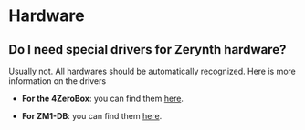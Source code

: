 # Hardware

## Do I need special drivers for Zerynth hardware?

Usually not. All hardwares should be automatically recognized. Here is more information on the drivers

- **For the 4ZeroBox**: you can find them [here](http://www.wch-ic.com/downloads/CH341SER_ZIP.html).


- **For ZM1-DB**: you can find them [here](https://www.silabs.com/developers/usb-to-uart-bridge-vcp-drivers).
